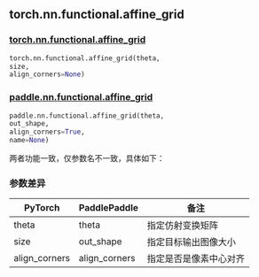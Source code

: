## torch.nn.functional.affine_grid

### [torch.nn.functional.affine_grid](https://pytorch.org/docs/stable/generated/torch.nn.functional.affine_grid.html?highlight=affine_grid#torch.nn.functional.affine_grid)

```python
torch.nn.functional.affine_grid(theta,
size,
align_corners=None)
```

### [paddle.nn.functional.affine_grid](https://www.paddlepaddle.org.cn/documentation/docs/zh/api/paddle/nn/functional/affine_grid_cn.html)

```python
paddle.nn.functional.affine_grid(theta,
out_shape,
align_corners=True,
name=None)
```

两者功能一致，仅参数名不一致，具体如下：
### 参数差异
| PyTorch       | PaddlePaddle | 备注                                                   |
| ------------- | ------------ | ------------------------------------------------------ |
| theta          | theta         | 指定仿射变换矩阵        |
| size          | out_shape         | 指定目标输出图像大小                                     |
| align_corners          | align_corners         | 指定是否是像素中心对齐               |

